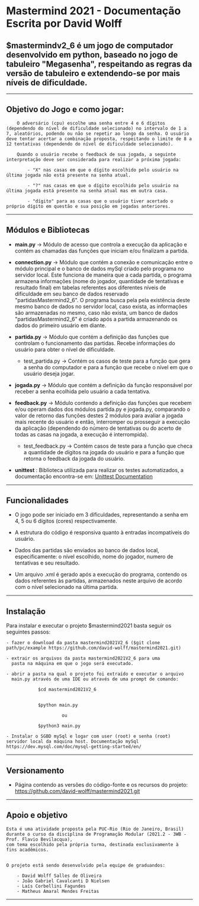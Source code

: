 Mastermind 2021 - Documentação Escrita por David Wolff
========

$**mastermindv2_6** é um jogo de computador desenvolvido em **python**, baseado no jogo de tabuleiro "Megasenha",
respeitando as regras da versão de tabuleiro e extendendo-se por mais níveis de dificuldade.
--------
--------

Objetivo do Jogo e como jogar:
------------------------------

        O adversário (cpu) escolhe uma senha entre 4 e 6 dígitos (dependendo do nível de dificuldade selecionado) no intervalo de 1 a 7, aleatórios, podendo ou não se repetir ao longo da senha. O usuário deve tentar acertar a combinação proposta, respeitando o limite de 8 a 12 tentativas (dependendo do nível de dificuldade selecionado).

        Quando o usuário recebe o feedback de sua jogada, a seguinte interpretação deve ser considerada para realizar a próxima jogada: 

            - "X" nas casas em que o dígito escolhido pelo usuário na última jogada não está presente na senha atual.

            - "?" nas casas em que o dígito escolhido pelo usuário na última jogada está presente na senha atual mas em outra casa.

            - "dígito" para as casas que o usuário tiver acertado o próprio dígito em questão e sua posição em jogadas anteriores. 
-------------------------------

Módulos e Bibliotecas
-------
- **main.py** -> Módulo de acesso que controla a execução da aplicação e contém as chamadas das funções que iniciam e/ou finalizam a partida. 

- **connection.py** -> Módulo que contém a conexão e comunicação entre o módulo principal e o banco de dados mySql criado pelo programa no servidor local. Este funciona de maneira que a cada partida, o programa armazena informações (nome do jogador, quantidade de tentativas e resultado final) em tabelas referentes aos diferentes níveis de dificuldade em seu banco de dados reservado "partidasMastermind2_6". O programa busca pela pela existência deste mesmo banco de dados no servidor local, caso exista, as informações são armazenadas no mesmo, caso não exista, um banco de dados "partidasMastermind2_6" é criado após a partida armazenando os dados do primeiro usuário em diante.

- **partida.py** -> Módulo que contém a definição das funções que controlam o funcionamento das partidas. Recebe informações do usuário para obter o nível de dificuldade. 

  - test_partida.py -> Contém os casos de teste para a função que gera a senha do computador e para a função que recebe o nível em que o usuário deseja jogar.  

- **jogada.py** -> Módulo que contém a definição da função responsável por receber a senha ecolhida pelo usuário a cada tentativa.

- **feedback.py** -> Módulo contendo a definição das funções que recebem e/ou operam dados dos módulos partida.py e jogada.py, comparando o valor de retorno das funções destes 2 módulos para  avaliar a jogada mais recente do usuário e então, interromper ou prosseguir a execução da aplicação (dependendo do número de tentativas ou do acerto de todas as casas na jogada, a execução é interrompida).

  - test_feedback.py ->  Contém casos de teste para a função que checa a quantidade de dígitos na jogada do usuário e para a função que retorna o feedback da jogada do usuário.
  
- **unittest** : Biblioteca utilizada para realizar os testes automatizados, a documentação encontra-se em: [Unittest Documentation](https://docs.python.org/3/library/unittest.html)
-------

Funcionalidades
--------

- O jogo pode ser iniciado em 3 dificuldades, 
representando a senha em 4, 5 ou 6 dígitos (cores) respectivamente.  

- A estrutura do código é responsiva quanto à entradas incompatíveis do usuário. 

- Dados das partidas são enviados ao banco de dados local, especificamente: o nível escolhido, nome do jogador, numero de tentativas e seu resultado. 

- Um arquivo .xml é gerado após a execução do programa, contendo os dados referentes às partidas, armazenados neste arquivo de acordo com o nível selecionado na última partida.
--------
Instalação
------------

Para instalar e executar o projeto $mastermind2021 basta seguir os seguintes passos:

    - fazer o download da pasta mastermind2021V2_6 ($git clone path/pc/example https://github.com/david-wolff/mastermind2021.git) 

    - extrair os arquivos da pasta mastermind2021V2_6 para uma 
      pasta na máquina em que o jogo será executado.

    - abrir a pasta na qual o projeto foi extraído e executar o arquivo 
      main.py através de uma IDE ou através de uma prompt de comando:

                $cd mastermind2021V2_6


                $python main.py 
      
                         ou
                
                $python3 main.py 
    
    - Instalar o SGBD mySql e logar com user (root) e senha (root) servidor local da máquina host. Documentação mySql https://dev.mysql.com/doc/mysql-getting-started/en/
     
------------
Versionamento
----------

- Página contendo as versões do código-fonte e os recursos do projeto: https://github.com/david-wolff/mastermind2021.git
----------
Apoio e objetivo
-------
    Esta é uma atividade proposta pela PUC-Rio (Rio de Janeiro, Brasil)
    durante o curso da disciplina de Programação Modular (2021.2 - 3WB -
    Prof. Flavio Bevilacqua),
    com tema escolhido pela própria turma, destinada exclusivamente à
    fins acadêmicos.

    
    O projeto está sendo desenvolvido pela equipe de graduandos:

        - David Wolff Salles de Oliveira
        - João Gabriel Cavalcanti D Nielsen 
        - Laís Corbellini Fagundes 
        - Matheus Amaral Mendes Freitas
--------